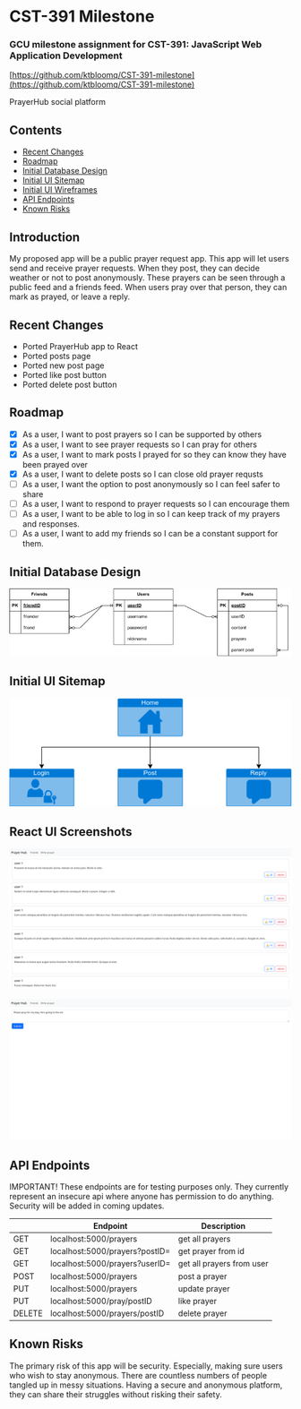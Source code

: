 # CST-391 Milestone
### GCU milestone assignment for CST-391: JavaScript Web Application Development

[https://github.com/ktbloomq/CST-391-milestone](https://github.com/ktbloomq/CST-391-milestone)

PrayerHub social platform 

## Contents
- [Recent Changes](#recent-changes)
- [Roadmap](#roadmap)
- [Initial Database Design](#initial-database-design)
- [Initial UI Sitemap](#initial-ui-sitemap)
- [Initial UI Wireframes](#angular-ui-screenshots)
- [API Endpoints](#api-endpoints)
- [Known Risks](#known-risks)

## Introduction
My proposed app will be a public prayer request app. This app will let users send and receive prayer requests. When they post, they can decide weather or not to post anonymously. These prayers can be seen through a public feed and a friends feed. When users pray over that person, they can mark as prayed, or leave a reply.

## Recent Changes
- Ported PrayerHub app to React
- Ported posts page
- Ported new post page
- Ported like post button
- Ported delete post button

## Roadmap
- [x] As a user, I want to post prayers so I can be supported by others
- [x] As a user, I want to see prayer requests so I can pray for others
- [X] As a user, I want to mark posts I prayed for so they can know they have been prayed over
- [x] As a user, I want to delete posts so I can close old prayer requsts
- [ ] As a user, I want the option to post anonymously so I can feel safer to share
- [ ] As a user, I want to respond to prayer requests so I can encourage them
- [ ] As a user, I want to be able to log in so I can keep track of my prayers and responses.
- [ ] As a user, I want to add my friends so I can be a constant support for them.

## Initial Database Design

![entity relationshop](./Entity%20Relationship.drawio.png)

## Initial UI Sitemap

![sitemap](./sitemap.drawio.png)


## React UI Screenshots

![homepage](./list%20prayers.png)


![create prayer](./create%20prayer.png)

## API Endpoints

IMPORTANT! These endpoints are for testing purposes only. They currently represent an insecure api where anyone has permission to do anything. Security will be added in coming updates.

| | Endpoint | Description |
| - | - | - |
| GET | localhost:5000/prayers | get all prayers
| GET | localhost:5000/prayers?postID= | get prayer from id
| GET | localhost:5000/prayers?userID= | get all prayers from user
| POST | localhost:5000/prayers | post a prayer
| PUT | localhost:5000/prayers | update prayer
| PUT | localhost:5000/pray/postID | like prayer
| DELETE | localhost:5000/prayers/postID | delete prayer

## Known Risks
The primary risk of this app will be security. Especially, making sure users who wish to stay anonymous. There are countless numbers of people tangled up in messy situations. Having a secure and anonymous platform, they can share their struggles without risking their safety.